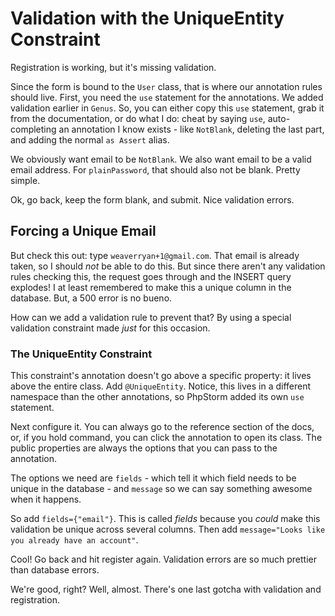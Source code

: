 # Validation with the UniqueEntity Constraint

Registration is working, but it's missing validation.

Since the form is bound to the `User` class, that is where our annotation rules
should live. First, you need the `use` statement for the annotations. We added validation
earlier in `Genus`. So, you can either copy this `use` statement, grab it from the
documentation, or do what I do: cheat by saying `use`, auto-completing an annotation
I know exists - like `NotBlank`, deleting the last part, and adding the normal
`as Assert` alias.

We obviously want email to be `NotBlank`. We also want email to be a valid email
address. For `plainPassword`, that should also not be blank. Pretty simple.

Ok, go back, keep the form blank, and submit. Nice validation errors.

## Forcing a Unique Email

But check this out: type `weaverryan+1@gmail.com`. That email is already taken, so
I should *not* be able to do this. But since there aren't any validation rules
checking this, the request goes through and the INSERT query explodes! I at least
remembered to make this a unique column in the database. But, a 500 error is no bueno.

How can we add a validation rule to prevent that? By using a special validation constraint
made *just* for this occasion.

### The UniqueEntity Constraint

This constraint's annotation doesn't go above a specific property: it lives above
the entire class. Add `@UniqueEntity`. Notice, this lives in a different namespace
than the other annotations, so PhpStorm added its own `use` statement.

Next configure it. You can always go to the reference section of the docs, or, if
you hold command, you can click the annotation to open its class. The public properties
are always the options that you can pass to the annotation.

The options we need are `fields` - which tell it which field needs to be unique
in the database - and `message` so we can say something awesome when it happens.

So add `fields={"email"}`. This is called *fields* because you *could* make this
validation be unique across several columns. Then add
`message="Looks like you already have an account"`.

Cool! Go back and hit register again. Validation errors are so much prettier
than database errors.

We're good, right? Well, almost. There's one last gotcha with validation and registration.
